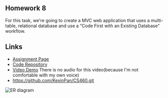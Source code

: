 ## Homework 8

For this task, we're going to create a MVC web application that uses a multi-table, relational database and use a “Code First with an Existing Database” workflow.

## Links

* [Assignment Page](http://www.wou.edu/~morses/classes/cs46x/assignments/HW8_1819.html)
* [Code Repository](https://github.com/KexinPan/CS460/tree/master/HW8Two)
* [Video Demo](https://youtu.be/KKjnPv83tFA) There is no audio for this video(because I'm not comfortable with my own voice)
* https://github.com/KexinPan/CS460.git

![ER diagram](KexinPan/CS460/HW8Two/ER-diagram.jpg)

